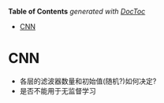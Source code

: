 <!-- START doctoc generated TOC please keep comment here to allow auto update -->
<!-- DON'T EDIT THIS SECTION, INSTEAD RE-RUN doctoc TO UPDATE -->
**Table of Contents**  *generated with [DocToc](https://github.com/thlorenz/doctoc)*

- [CNN](#cnn)

<!-- END doctoc generated TOC please keep comment here to allow auto update -->

# CNN
* 各层的滤波器数量和初始值(随机?)如何决定?
* 是否不能用于无监督学习
